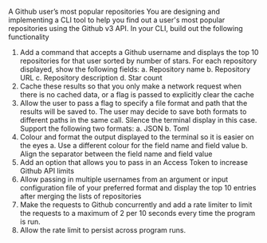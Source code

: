 A Github user’s most popular repositories
You are designing and implementing a CLI tool to help you find out a user's most popular
repositories using the Github v3 API.
In your CLI, build out the following functionality
1. Add a command that accepts a Github username and displays the top 10 repositories
for that user sorted by number of stars.
For each repository displayed, show the following fields:
a. Repository name
b. Repository URL
c. Repository description
d. Star count
2. Cache these results so that you only make a network request when there is no
cached data, or a flag is passed to explicitly clear the cache
3. Allow the user to pass a flag to specify a file format and path that the results will be
saved to. The user may decide to save both formats to different paths in the same
call. Silence the terminal display in this case. Support the following two formats:
a. JSON
b. Toml
4. Colour and format the output displayed to the terminal so it is easier on the eyes
a. Use a different colour for the field name and field value
b. Align the separator between the field name and field value
5. Add an option that allows you to pass in an Access Token to increase Github API
limits
6. Allow passing in multiple usernames from an argument or input configuration file of
your preferred format and display the top 10 entries after merging the lists of
repositories
7. Make the requests to Github concurrently and add a rate limiter to limit the requests
to a maximum of 2 per 10 seconds every time the program is run.
8. Allow the rate limit to persist across program runs.